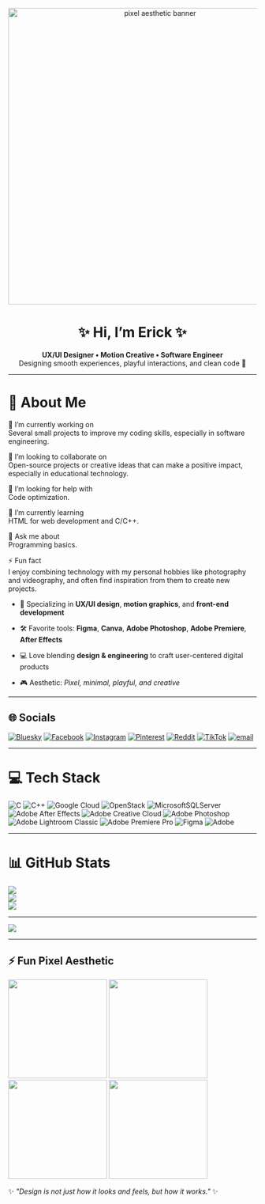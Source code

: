 <!-- Pixel-style banner -->
<p align="center">
  <img src="https://i.ibb.co/7r2wPjv/pixel-banner.gif" alt="pixel aesthetic banner" width="600">
</p>

<h1 align="center">✨ Hi, I’m Erick ✨</h1>
<p align="center">
  <b>UX/UI Designer • Motion Creative • Software Engineer</b><br>
  Designing smooth experiences, playful interactions, and clean code 🌸
</p>

---

# 💫 About Me
🌌 I’m currently working on  
Several small projects to improve my coding skills, especially in software engineering.  

👫 I’m looking to collaborate on  
Open-source projects or creative ideas that can make a positive impact, especially in educational technology.  

🤝 I’m looking for help with  
Code optimization.  

🌱 I’m currently learning  
HTML for web development and C/C++.  

💬 Ask me about  
Programming basics.  

⚡ Fun fact  
I enjoy combining technology with my personal hobbies like photography and videography, and often find inspiration from them to create new projects.  

- 🎨 Specializing in **UX/UI design**, **motion graphics**, and **front-end development**
  
- 🛠 Favorite tools: **Figma**, **Canva**, **Adobe Photoshop**, **Adobe Premiere**, **After Effects**
  
- 💻 Love blending **design & engineering** to craft user-centered digital products
  
- 🎮 Aesthetic: *Pixel, minimal, playful, and creative*  

---

## 🌐 Socials
[![Bluesky](https://img.shields.io/badge/bluesky-0285FF?style=for-the-badge&logo=bluesky&logoColor=%23FFFFFF)](https://bsky.app/profile/eriixc._) 
[![Facebook](https://img.shields.io/badge/Facebook-%231877F2.svg?logo=Facebook&logoColor=white)](https://facebook.com/eriixc._) 
[![Instagram](https://img.shields.io/badge/Instagram-%23E4405F.svg?logo=Instagram&logoColor=white)](https://instagram.com/eriixc._) 
[![Pinterest](https://img.shields.io/badge/Pinterest-%23E60023.svg?logo=Pinterest&logoColor=white)](https://pinterest.com/Erixc) 
[![Reddit](https://img.shields.io/badge/Reddit-%23FF4500.svg?logo=Reddit&logoColor=white)](https://reddit.com/user/eriixc._) 
[![TikTok](https://img.shields.io/badge/TikTok-%23000000.svg?logo=TikTok&logoColor=white)](https://tiktok.com/@kokocrunnchh) 
[![email](https://img.shields.io/badge/Email-D14836?logo=gmail&logoColor=white)](mailto:tenoraerik@gmail.com)  

---

# 💻 Tech Stack
![C](https://img.shields.io/badge/c-%2300599C.svg?style=for-the-badge&logo=c&logoColor=white) 
![C++](https://img.shields.io/badge/c++-%2300599C.svg?style=for-the-badge&logo=c%2B%2B&logoColor=white) 
![Google Cloud](https://img.shields.io/badge/GoogleCloud-%234285F4.svg?style=for-the-badge&logo=google-cloud&logoColor=white) 
![OpenStack](https://img.shields.io/badge/Openstack-%23f01742.svg?style=for-the-badge&logo=openstack&logoColor=white) 
![MicrosoftSQLServer](https://img.shields.io/badge/Microsoft%20SQL%20Server-CC2927?style=for-the-badge&logo=microsoft%20sql%20server&logoColor=white) 
![Adobe After Effects](https://img.shields.io/badge/Adobe%20After%20Effects-9999FF.svg?style=for-the-badge&logo=Adobe%20After%20Effects&logoColor=white) 
![Adobe Creative Cloud](https://img.shields.io/badge/Adobe%20Creative%20Cloud-DA1F26.svg?style=for-the-badge&logo=Adobe%20Creative%20Cloud&logoColor=white) 
![Adobe Photoshop](https://img.shields.io/badge/adobe%20photoshop-%2331A8FF.svg?style=for-the-badge&logo=adobe%20photoshop&logoColor=white) 
![Adobe Lightroom Classic](https://img.shields.io/badge/Adobe%20Lightroom%20Classic-31A8FF.svg?style=for-the-badge&logo=Adobe%20Lightroom%20Classic&logoColor=white) 
![Adobe Premiere Pro](https://img.shields.io/badge/Adobe%20Premiere%20Pro-9999FF.svg?style=for-the-badge&logo=Adobe%20Premiere%20Pro&logoColor=white) 
![Figma](https://img.shields.io/badge/figma-%23F24E1E.svg?style=for-the-badge&logo=figma&logoColor=white) 
![Adobe](https://img.shields.io/badge/adobe-%23FF0000.svg?style=for-the-badge&logo=adobe&logoColor=white)  

---

# 📊 GitHub Stats
![](https://github-readme-stats.vercel.app/api?username=erickfedryano&theme=dark&hide_border=false&include_all_commits=false&count_private=false)<br/>
![](https://nirzak-streak-stats.vercel.app/?user=erickfedryano&theme=dark&hide_border=false)<br/>
![](https://github-readme-stats.vercel.app/api/top-langs/?username=erickfedryano&theme=dark&hide_border=false&include_all_commits=false&count_private=false&layout=compact)

---

[![](https://visitcount.itsvg.in/api?id=erickfedryano&icon=0&color=0)](https://visitcount.itsvg.in)  

---

## ⚡ Fun Pixel Aesthetic
<p align="left">
  <img src="https://media1.giphy.com/media/v1.Y2lkPTc5MGI3NjExOXRjaXo0Z2YxNzBua2VtbHozZTU5NWFuamp5azJwNjh2bnZsazN4dyZlcD12MV9pbnRlcm5hbF9naWZfYnlfaWQmY3Q9Zw/LXxWO0pgGEma8W40A9/giphy.gif" width="200"/>
  <img src="https://media4.giphy.com/media/v1.Y2lkPTc5MGI3NjExbGdwemFyazZkN3FucHpyNHM1Mmgzd293YTI5a3l2MjF2czVkOW9sMCZlcD12MV9pbnRlcm5hbF9naWZfYnlfaWQmY3Q9Zw/HZzyYYSDpcfHTrQIC9/giphy.gif" width="200"/>
  <img src="https://media0.giphy.com/media/v1.Y2lkPTc5MGI3NjExZnJyMXdzNWplb2hvamRoNjUxcWxveDZiazN2Ymd1MGdycXAyNDl3aSZlcD12MV9pbnRlcm5hbF9naWZfYnlfaWQmY3Q9Zw/cXB6xRcKPkwAdBqBAy/giphy.gif" width="200"/>
  <img src="https://media0.giphy.com/media/v1.Y2lkPTc5MGI3NjExOGoyenhwM3R5NXN0YTg4YTNtZ240OHpqcHlrZXRwZjIzMW9nbXo5MSZlcD12MV9pbnRlcm5hbF9naWZfYnlfaWQmY3Q9Zw/0PdpjtGi8SCYpb29Fu/giphy.gif" width="200"/>
   <img 
</p>

✨ *"Design is not just how it looks and feels, but how it works."* ✨
